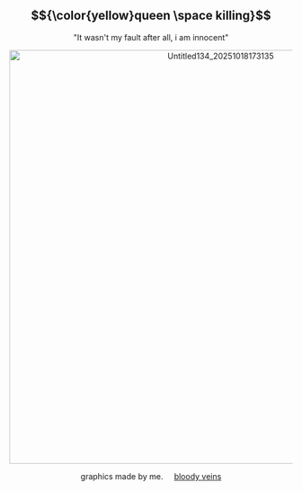 <div align="center">

## $${\color{yellow}queen \space killing}$$

"It wasn't my fault after all, i am innocent"

 <img width="736" height="736" alt="Untitled134_20251018173135" src="https://github.com/user-attachments/assets/7147a8b0-07fa-4e70-bb6d-06eb7a2a4cf2" />
<p/>

graphics made by me.
&nbsp;&nbsp;&nbsp; [bloody veins](https://github.com/YuriKitten)
